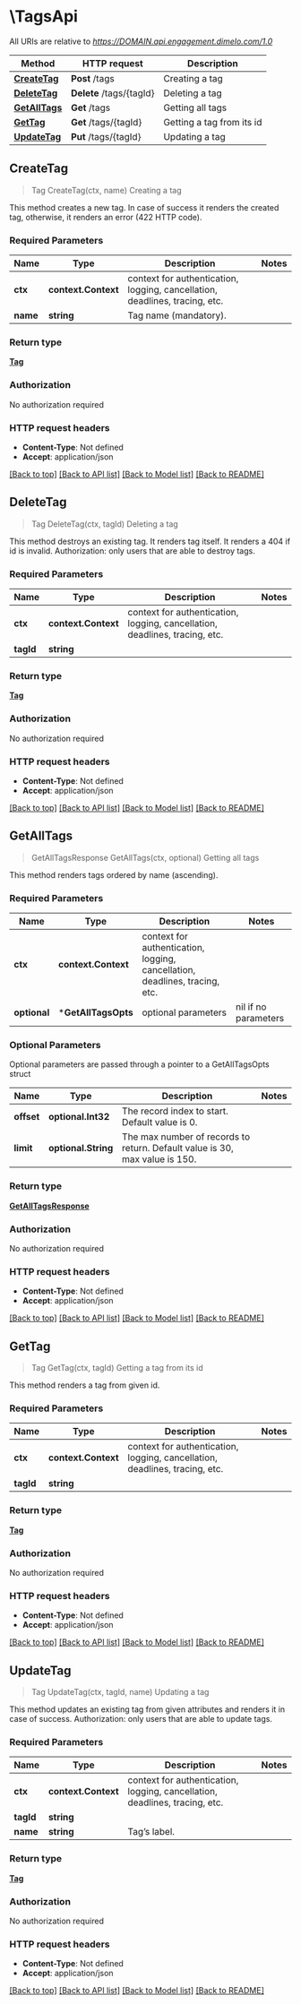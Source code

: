# \TagsApi

All URIs are relative to *https://DOMAIN.api.engagement.dimelo.com/1.0*

Method | HTTP request | Description
------------- | ------------- | -------------
[**CreateTag**](TagsApi.md#CreateTag) | **Post** /tags | Creating a tag
[**DeleteTag**](TagsApi.md#DeleteTag) | **Delete** /tags/{tagId} | Deleting a tag
[**GetAllTags**](TagsApi.md#GetAllTags) | **Get** /tags | Getting all tags
[**GetTag**](TagsApi.md#GetTag) | **Get** /tags/{tagId} | Getting a tag from its id
[**UpdateTag**](TagsApi.md#UpdateTag) | **Put** /tags/{tagId} | Updating a tag



## CreateTag

> Tag CreateTag(ctx, name)
Creating a tag

This method creates a new tag. In case of success it renders the created tag, otherwise, it renders an error (422 HTTP code).

### Required Parameters


Name | Type | Description  | Notes
------------- | ------------- | ------------- | -------------
**ctx** | **context.Context** | context for authentication, logging, cancellation, deadlines, tracing, etc.
**name** | **string**| Tag name (mandatory). | 

### Return type

[**Tag**](Tag.md)

### Authorization

No authorization required

### HTTP request headers

- **Content-Type**: Not defined
- **Accept**: application/json

[[Back to top]](#) [[Back to API list]](../README.md#documentation-for-api-endpoints)
[[Back to Model list]](../README.md#documentation-for-models)
[[Back to README]](../README.md)


## DeleteTag

> Tag DeleteTag(ctx, tagId)
Deleting a tag

This method destroys an existing tag. It renders tag itself. It renders a 404 if id is invalid.  Authorization​: only users that are able to destroy tags.

### Required Parameters


Name | Type | Description  | Notes
------------- | ------------- | ------------- | -------------
**ctx** | **context.Context** | context for authentication, logging, cancellation, deadlines, tracing, etc.
**tagId** | **string**|  | 

### Return type

[**Tag**](Tag.md)

### Authorization

No authorization required

### HTTP request headers

- **Content-Type**: Not defined
- **Accept**: application/json

[[Back to top]](#) [[Back to API list]](../README.md#documentation-for-api-endpoints)
[[Back to Model list]](../README.md#documentation-for-models)
[[Back to README]](../README.md)


## GetAllTags

> GetAllTagsResponse GetAllTags(ctx, optional)
Getting all tags

This method renders tags ordered by name (ascending).

### Required Parameters


Name | Type | Description  | Notes
------------- | ------------- | ------------- | -------------
**ctx** | **context.Context** | context for authentication, logging, cancellation, deadlines, tracing, etc.
 **optional** | ***GetAllTagsOpts** | optional parameters | nil if no parameters

### Optional Parameters

Optional parameters are passed through a pointer to a GetAllTagsOpts struct


Name | Type | Description  | Notes
------------- | ------------- | ------------- | -------------
 **offset** | **optional.Int32**| The record index to start. Default value is 0. | 
 **limit** | **optional.String**| The max number of records to return. Default value is 30, max value is 150. | 

### Return type

[**GetAllTagsResponse**](GetAllTagsResponse.md)

### Authorization

No authorization required

### HTTP request headers

- **Content-Type**: Not defined
- **Accept**: application/json

[[Back to top]](#) [[Back to API list]](../README.md#documentation-for-api-endpoints)
[[Back to Model list]](../README.md#documentation-for-models)
[[Back to README]](../README.md)


## GetTag

> Tag GetTag(ctx, tagId)
Getting a tag from its id

This method renders a tag from given id.

### Required Parameters


Name | Type | Description  | Notes
------------- | ------------- | ------------- | -------------
**ctx** | **context.Context** | context for authentication, logging, cancellation, deadlines, tracing, etc.
**tagId** | **string**|  | 

### Return type

[**Tag**](Tag.md)

### Authorization

No authorization required

### HTTP request headers

- **Content-Type**: Not defined
- **Accept**: application/json

[[Back to top]](#) [[Back to API list]](../README.md#documentation-for-api-endpoints)
[[Back to Model list]](../README.md#documentation-for-models)
[[Back to README]](../README.md)


## UpdateTag

> Tag UpdateTag(ctx, tagId, name)
Updating a tag

This method updates an existing tag from given attributes and renders it in case of success.  Authorization​: only users that are able to update tags.

### Required Parameters


Name | Type | Description  | Notes
------------- | ------------- | ------------- | -------------
**ctx** | **context.Context** | context for authentication, logging, cancellation, deadlines, tracing, etc.
**tagId** | **string**|  | 
**name** | **string**| Tag’s label. | 

### Return type

[**Tag**](Tag.md)

### Authorization

No authorization required

### HTTP request headers

- **Content-Type**: Not defined
- **Accept**: application/json

[[Back to top]](#) [[Back to API list]](../README.md#documentation-for-api-endpoints)
[[Back to Model list]](../README.md#documentation-for-models)
[[Back to README]](../README.md)


